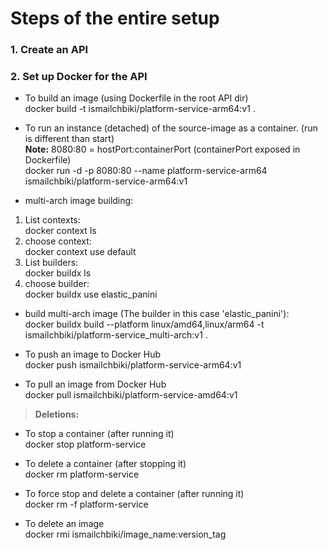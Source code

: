 # Steps of the entire setup

### 1. Create an API

### 2. Set up Docker for the API

- To build an image (using Dockerfile in the root API dir)<br>
  docker build -t ismailchbiki/platform-service-arm64:v1 .

- To run an instance (detached) of the source-image as a container. (run is different than start)<br>
  <b>Note:</b> 8080:80 = hostPort:containerPort (containerPort exposed in Dockerfile)<br>
  docker run -d -p 8080:80 --name platform-service-arm64 ismailchbiki/platform-service-arm64:v1

- multi-arch image building:

1. List contexts:<br>
   docker context ls
2. choose context:<br>
   docker context use default
3. List builders:<br>
   docker buildx ls
4. choose builder:<br>
   docker buildx use elastic_panini

- build multi-arch image (The builder in this case 'elastic_panini'):<br>
  docker buildx build --platform linux/amd64,linux/arm64 -t ismailchbiki/platform-service_multi-arch:v1 .

- To push an image to Docker Hub<br>
  docker push ismailchbiki/platform-service-arm64:v1

- To pull an image from Docker Hub<br>
  docker pull ismailchbiki/platform-service-amd64:v1

> **Deletions:**

- To stop a container (after running it)<br>
  docker stop platform-service

- To delete a container (after stopping it)<br>
  docker rm platform-service

- To force stop and delete a container (after running it)<br>
  docker rm -f platform-service

- To delete an image<br>
  docker rmi ismailchbiki/image_name:version_tag
